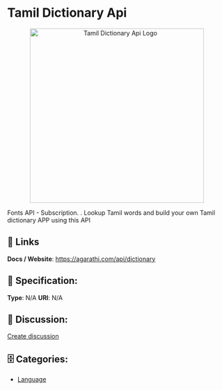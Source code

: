 # Tamil Dictionary Api
<p align="center">
    <img width="400" src="https://raw.githubusercontent.com/apis-list/apis-list/main/apis/tamil-dictionary-api/logo_256x256.png" alt="Tamil Dictionary Api Logo"/>
</p>

Fonts API - Subscription. . Lookup Tamil words and build your own Tamil dictionary APP using this API

##  🔗 Links
**Docs / Website**: https://agarathi.com/api/dictionary

## 🧬 Specification:
**Type**: N/A
**URI**: N/A

## 💬 Discussion:
[Create discussion](https://github.com/apis-list/apis-list/discussions/new)

## 🗄️ Categories:
- [Language](https://github.com/apis-list/apis-list#language)







